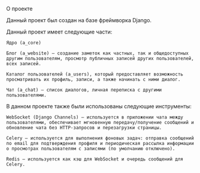 О проекте

Данный проект был создан на базе фреймворка Django.


Данный проект имеет следующие части:

    Ядро (a_core)
  
    Блог (a_website) — создание заметок как частных, так и общедоступных другим пользователям, просмотр публичных записей других пользователей, всех записей.

    Каталог пользователей (a_users), который предоставляет возможность просматривать их профиль, записи, а также начинать с ними диалог.

    Чат (a_chat) — список диалогов, личная переписка с другими пользователями.

В данном проекте также были использованы следующие инструменты:
  
    WebSocket (Django Channels) — используется в приложении чата между пользователями, обеспечивает мгновенную передачу/получение сообщений и обновление чата без HTTP-запросов и перезагрузки страницы.

    Celery — используется для выполнения фоновых задач: отправка сообщений по email для подтверждения профиля и периодическая рассылка информации о просмотрах пользователям с записями (по умолчанию отключено).

    Redis — используется как кэш для WebSocket и очередь сообщений для Celery.